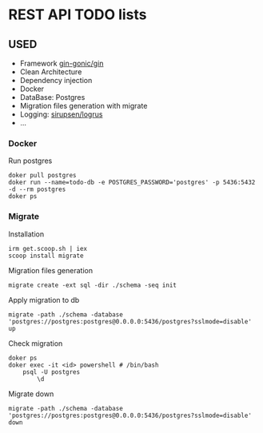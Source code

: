 # REST API TODO lists

## USED
- Framework <a href="https://github.com/gin-gonic/gin">gin-gonic/gin</a>
- Clean Architecture
- Dependency injection
- Docker
- DataBase: Postgres
- Migration files generation with migrate
- Logging: <a href="https://github.com/sirupsen/logrus">sirupsen/logrus</a>
- ...

### Docker
Run postgres
```shell
doker pull postgres
doker run --name=todo-db -e POSTGRES_PASSWORD='postgres' -p 5436:5432 -d --rm postgres
doker ps
```

### Migrate
Installation
```shell
irm get.scoop.sh | iex
scoop install migrate
```
Migration files generation
```shell
migrate create -ext sql -dir ./schema -seq init
```
Apply migration to db
```shell
migrate -path ./schema -database 'postgres://postgres:postgres@0.0.0.0:5436/postgres?sslmode=disable' up
```
Check migration
```shell
doker ps
doker exec -it <id> powershell # /bin/bash
    psql -U postgres
        \d
```
Migrate down
```shell
migrate -path ./schema -database 'postgres://postgres:postgres@0.0.0.0:5436/postgres?sslmode=disable' down
```


